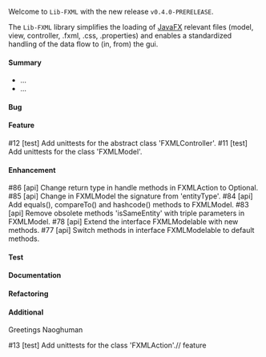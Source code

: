 Welcome to `Lib-FXML` with the new release `v0.4.0-PRERELEASE`.

The `Lib-FXML` library simplifies the loading of [JavaFX] relevant files (model, 
view, controller, .fxml, .css, .properties) and enables a standardized handling 
of the data flow to (in, from) the gui.



#### Summary
* ...
* ...



#### Bug



#### Feature
#12 [test] Add unittests for the abstract class 'FXMLController'.
#11 [test] Add unittests for the class 'FXMLModel'.



#### Enhancement
#86 [api] Change return type in handle methods in FXMLAction to Optional.
#85 [api] Change in FXMLModel the signature from 'entityType'.
#84 [api] Add equals(), compareTo() and hashcode() methods to FXMLModel.
#83 [api] Remove obsolete methods 'isSameEntity' with triple parameters in FXMLModel.
#78 [api] Extend the interface FXMLModelable with new methods.
#77 [api] Switch methods in interface FXMLModelable to default methods.



#### Test



#### Documentation



#### Refactoring



#### Additional



Greetings
Naoghuman



[//]: # (Issues which will be integrated in this release)
#13 [test] Add unittests for the class 'FXMLAction'.// feature



[//]: # (Links)
[JavaFX]:http://docs.oracle.com/javase/8/javase-clienttechnologies.htm
